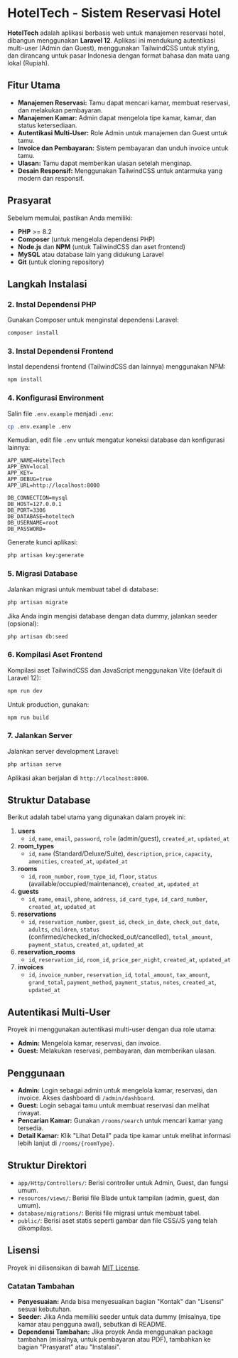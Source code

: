 # HotelTech - Sistem Reservasi Hotel

**HotelTech** adalah aplikasi berbasis web untuk manajemen reservasi hotel, dibangun menggunakan **Laravel 12**. Aplikasi ini mendukung autentikasi multi-user (Admin dan Guest), menggunakan TailwindCSS untuk styling, dan dirancang untuk pasar Indonesia dengan format bahasa dan mata uang lokal (Rupiah).

## Fitur Utama
- **Manajemen Reservasi:** Tamu dapat mencari kamar, membuat reservasi, dan melakukan pembayaran.
- **Manajemen Kamar:** Admin dapat mengelola tipe kamar, kamar, dan status ketersediaan.
- **Autentikasi Multi-User:** Role Admin untuk manajemen dan Guest untuk tamu.
- **Invoice dan Pembayaran:** Sistem pembayaran dan unduh invoice untuk tamu.
- **Ulasan:** Tamu dapat memberikan ulasan setelah menginap.
- **Desain Responsif:** Menggunakan TailwindCSS untuk antarmuka yang modern dan responsif.

## Prasyarat
Sebelum memulai, pastikan Anda memiliki:
- **PHP** >= 8.2
- **Composer** (untuk mengelola dependensi PHP)
- **Node.js** dan **NPM** (untuk TailwindCSS dan aset frontend)
- **MySQL** atau database lain yang didukung Laravel
- **Git** (untuk cloning repository)

## Langkah Instalasi

### 2. Instal Dependensi PHP
Gunakan Composer untuk menginstal dependensi Laravel:
```bash
composer install
```

### 3. Instal Dependensi Frontend
Instal dependensi frontend (TailwindCSS dan lainnya) menggunakan NPM:
```bash
npm install
```

### 4. Konfigurasi Environment
Salin file `.env.example` menjadi `.env`:
```bash
cp .env.example .env
```

Kemudian, edit file `.env` untuk mengatur koneksi database dan konfigurasi lainnya:
```env
APP_NAME=HotelTech
APP_ENV=local
APP_KEY=
APP_DEBUG=true
APP_URL=http://localhost:8000

DB_CONNECTION=mysql
DB_HOST=127.0.0.1
DB_PORT=3306
DB_DATABASE=hoteltech
DB_USERNAME=root
DB_PASSWORD=
```

Generate kunci aplikasi:
```bash
php artisan key:generate
```

### 5. Migrasi Database
Jalankan migrasi untuk membuat tabel di database:
```bash
php artisan migrate
```

Jika Anda ingin mengisi database dengan data dummy, jalankan seeder (opsional):
```bash
php artisan db:seed
```

### 6. Kompilasi Aset Frontend
Kompilasi aset TailwindCSS dan JavaScript menggunakan Vite (default di Laravel 12):
```bash
npm run dev
```
Untuk production, gunakan:
```bash
npm run build
```

### 7. Jalankan Server
Jalankan server development Laravel:
```bash
php artisan serve
```

Aplikasi akan berjalan di `http://localhost:8000`.

## Struktur Database
Berikut adalah tabel utama yang digunakan dalam proyek ini:

1. **users**
   - `id`, `name`, `email`, `password`, `role` (admin/guest), `created_at`, `updated_at`
2. **room_types**
   - `id`, `name` (Standard/Deluxe/Suite), `description`, `price`, `capacity`, `amenities`, `created_at`, `updated_at`
3. **rooms**
   - `id`, `room_number`, `room_type_id`, `floor`, `status` (available/occupied/maintenance), `created_at`, `updated_at`
4. **guests**
   - `id`, `name`, `email`, `phone`, `address`, `id_card_type`, `id_card_number`, `created_at`, `updated_at`
5. **reservations**
   - `id`, `reservation_number`, `guest_id`, `check_in_date`, `check_out_date`, `adults`, `children`, `status` (confirmed/checked_in/checked_out/cancelled), `total_amount`, `payment_status`, `created_at`, `updated_at`
6. **reservation_rooms**
   - `id`, `reservation_id`, `room_id`, `price_per_night`, `created_at`, `updated_at`
7. **invoices**
   - `id`, `invoice_number`, `reservation_id`, `total_amount`, `tax_amount`, `grand_total`, `payment_method`, `payment_status`, `notes`, `created_at`, `updated_at`

## Autentikasi Multi-User
Proyek ini menggunakan autentikasi multi-user dengan dua role utama:
- **Admin:** Mengelola kamar, reservasi, dan invoice.
- **Guest:** Melakukan reservasi, pembayaran, dan memberikan ulasan.

## Penggunaan
- **Admin:** Login sebagai admin untuk mengelola kamar, reservasi, dan invoice. Akses dashboard di `/admin/dashboard`.
- **Guest:** Login sebagai tamu untuk membuat reservasi dan melihat riwayat.
- **Pencarian Kamar:** Gunakan `/rooms/search` untuk mencari kamar yang tersedia.
- **Detail Kamar:** Klik "Lihat Detail" pada tipe kamar untuk melihat informasi lebih lanjut di `/rooms/{roomType}`.

## Struktur Direktori
- `app/Http/Controllers/`: Berisi controller untuk Admin, Guest, dan fungsi umum.
- `resources/views/`: Berisi file Blade untuk tampilan (admin, guest, dan umum).
- `database/migrations/`: Berisi file migrasi untuk membuat tabel.
- `public/`: Berisi aset statis seperti gambar dan file CSS/JS yang telah dikompilasi.

## Lisensi
Proyek ini dilisensikan di bawah [MIT License](LICENSE).


### Catatan Tambahan
- **Penyesuaian:** Anda bisa menyesuaikan bagian "Kontak" dan "Lisensi" sesuai kebutuhan.
- **Seeder:** Jika Anda memiliki seeder untuk data dummy (misalnya, tipe kamar atau pengguna awal), sebutkan di README.
- **Dependensi Tambahan:** Jika proyek Anda menggunakan package tambahan (misalnya, untuk pembayaran atau PDF), tambahkan ke bagian "Prasyarat" atau "Instalasi".
